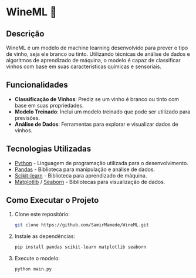 # WineML 🍷

## Descrição

WineML é um modelo de machine learning desenvolvido para prever o tipo de vinho, seja ele branco ou tinto. Utilizando técnicas de análise de dados e algoritmos de aprendizado de máquina, o modelo é capaz de classificar vinhos com base em suas características químicas e sensoriais.

## Funcionalidades

- **Classificação de Vinhos**: Prediz se um vinho é branco ou tinto com base em suas propriedades.
- **Modelo Treinado**: Inclui um modelo treinado que pode ser utilizado para previsões.
- **Análise de Dados**: Ferramentas para explorar e visualizar dados de vinhos.

## Tecnologias Utilizadas

- [Python](https://www.python.org/) - Linguagem de programação utilizada para o desenvolvimento.
- [Pandas](https://pandas.pydata.org/) - Biblioteca para manipulação e análise de dados.
- [Scikit-learn](https://scikit-learn.org/stable/) - Biblioteca para aprendizado de máquina.
- [Matplotlib](https://matplotlib.org/) / [Seaborn](https://seaborn.pydata.org/) - Bibliotecas para visualização de dados.

## Como Executar o Projeto

1. Clone este repositório:
   ```bash
   git clone https://github.com/SamirMamede/WineML.git
2. Instale as dependências:
   ```bash
   pip install pandas scikit-learn matplotlib seaborn
3. Execute o modelo:
   ```bash
   python main.py
